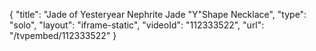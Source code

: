 {
    "title": "Jade of Yesteryear Nephrite Jade \"Y\"Shape Necklace",
    "type": "solo",
    "layout": "iframe-static",
    "videoId": "112333522",
    "url": "\/tvpembed\/112333522"
}
